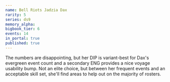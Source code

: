 ```yaml
---
name: Bell Riots Jadzia Dax
rarity: 5
series: ds9
memory_alpha:
bigbook_tier: 6
events: 14
in_portal: true
published: true
---
```


The numbers are disappointing, but her DIP is variant-best for Dax's evergreen event count and a secondary ENG provides a nice voyage usability bump. Not an elite choice, but between her frequent events and an acceptable skill set, she'll find areas to help out on the majority of rosters.
